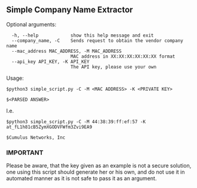 ## Simple Company Name Extractor

Optional arguments:
```
  -h, --help            show this help message and exit
  --company_name, -C    Sends request to obtain the vendor company name
  --mac_address MAC_ADDRESS, -M MAC_ADDRESS
                        MAC address in XX:XX:XX:XX:XX:XX format
  --api_key API_KEY, -K API_KEY
                        The API key, please use your own

```
Usage:

```
$python3 simple_script.py -C -M <MAC ADDRESS> -K <PRIVATE KEY>

$<PARSED ANSWER>
```

I.e.

```
$python3 simple_script.py -C -M 44:38:39:ff:ef:57 -K at_fL1h81cB5ZymXGODVFWfm3Zvi9EA9

$Cumulus Networks, Inc
```

### IMPORTANT

Please be aware, that the key given as an example is not a secure solution,
one using this script should generate her or his own, and do not use it 
in automated manner as it is not safe to pass it as an argument.
